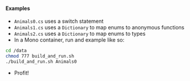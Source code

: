 
#### Examples

* `Animals0.cs` uses a switch statement
* `Animals1.cs` uses a `Dictionary` to map enums to anonymous functions
* `Animals2.cs` uses a `Dictionary` to map enums to types
* In a Mono container, run and example like so:
```bash
cd /data
chmod 777 build_and_run.sh
./build_and_run.sh Animals0
```
* Profit!
